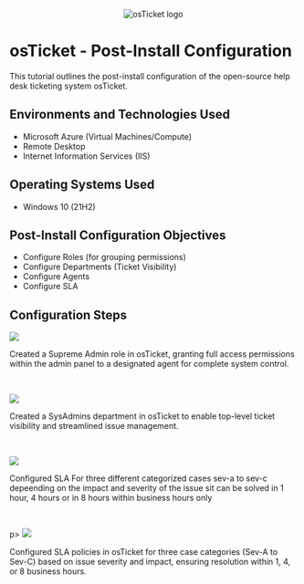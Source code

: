 <p align="center">
<img src="https://i.imgur.com/Clzj7Xs.png" alt="osTicket logo"/>
</p>

<h1>osTicket - Post-Install Configuration</h1>
This tutorial outlines the post-install configuration of the open-source help desk ticketing system osTicket.<br />


<h2>Environments and Technologies Used</h2>

- Microsoft Azure (Virtual Machines/Compute)
- Remote Desktop
- Internet Information Services (IIS)

<h2>Operating Systems Used </h2>

- Windows 10</b> (21H2)

<h2>Post-Install Configuration Objectives</h2>

- Configure Roles (for grouping permissions) 
- Configure Departments (Ticket Visibility)
- Configure Agents
- Configure SLA

<h2>Configuration Steps</h2>

<p>
<img src="https://i.imgur.com/2Uc4qaM.png"/>
</p>
<p>Created a Supreme Admin role in osTicket, granting full access permissions within the admin panel to a designated agent for complete system control.
</p>
<br />

<p>
<img src="https://i.imgur.com/TvhURFa.png"/>
</p>
<p>Created a SysAdmins department in osTicket to enable top-level ticket visibility and streamlined issue management.</p>
<br />

<p>
<img src="https://i.imgur.com/URxgQ6E.png"/>
</p>
<p>Configured SLA For three different categorized cases sev-a to sev-c depeending on the impact and severity of the issue sit can be solved in 1 hour, 4 hours or in 8 hours within business hours only</p>
<br />

p>
<img src="https://i.imgur.com/3IdGhPM.png"/>
</p>
<p>Configured SLA policies in osTicket for three case categories (Sev-A to Sev-C) based on issue severity and impact, ensuring resolution within 1, 4, or 8 business hours.</p>
<br />
